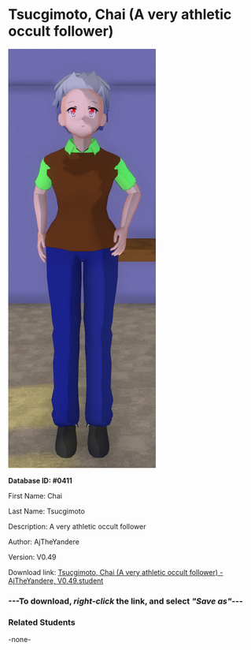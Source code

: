 # Tsucgimoto, Chai (A very athletic occult follower)

<img src="../../Files/Images/Tsucgimoto, Chai (A very athletic occult follower).png" title="Tsucgimoto, Chai (A very athletic occult follower) - AjTheYandere, V0.49">

**Database ID: #0411**

First Name: Chai

Last Name: Tsucgimoto

Description: A very athletic occult follower

Author: AjTheYandere

Version: V0.49

Download link: <a href="https://raw.githubusercontent.com/Arbiter1223/Daigaku-Gurashi-Custom-Students/master/Files/Student%20Files/Tsucgimoto%2C%20Chai%20(A%20very%20athletic%20occult%20follower)%20-%20AjTheYandere%2C%20V0.49.student">Tsucgimoto, Chai (A very athletic occult follower) - AjTheYandere, V0.49.student</a>

### ---**To download, _right-click_ the link, and select _"Save as"_**---

### Related Students

-none-
